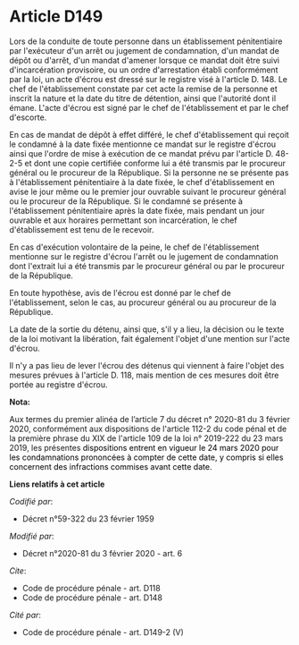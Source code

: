 # Article D149

Lors de la conduite de toute personne dans un établissement pénitentiaire par l'exécuteur d'un arrêt ou jugement de
condamnation, d'un mandat de dépôt ou d'arrêt, d'un mandat d'amener lorsque ce mandat doit être suivi d'incarcération
provisoire, ou un ordre d'arrestation établi conformément par la loi, un acte d'écrou est dressé sur le registre visé à
l'article D. 148. Le chef de l'établissement constate par cet acte la remise de la personne et inscrit la nature et la date
du titre de détention, ainsi que l'autorité dont il émane. L'acte d'écrou est signé par le chef de l'établissement et par le
chef d'escorte.

En cas de mandat de dépôt à effet différé, le chef d'établissement qui reçoit le condamné à la date fixée mentionne ce mandat
sur le registre d'écrou ainsi que l'ordre de mise à exécution de ce mandat prévu par l'article D. 48-2-5 et dont une copie
certifiée conforme lui a été transmis par le procureur général ou le procureur de la République. Si la personne ne se
présente pas à l'établissement pénitentiaire à la date fixée, le chef d'établissement en avise le jour même ou le premier
jour ouvrable suivant le procureur général ou le procureur de la République. Si le condamné se présente à l'établissement
pénitentiaire après la date fixée, mais pendant un jour ouvrable et aux horaires permettant son incarcération, le chef
d'établissement est tenu de le recevoir.

En cas d'exécution volontaire de la peine, le chef de l'établissement mentionne sur le registre d'écrou l'arrêt ou le
jugement de condamnation dont l'extrait lui a été transmis par le procureur général ou par le procureur de la République.

En toute hypothèse, avis de l'écrou est donné par le chef de l'établissement, selon le cas, au procureur général ou au
procureur de la République.

La date de la sortie du détenu, ainsi que, s'il y a lieu, la décision ou le texte de la loi motivant la libération, fait
également l'objet d'une mention sur l'acte d'écrou.

Il n'y a pas lieu de lever l'écrou des détenus qui viennent à faire l'objet des mesures prévues à l'article D. 118, mais
mention de ces mesures doit être portée au registre d'écrou.

**Nota:**

Aux termes du premier alinéa de l’article 7 du décret n° 2020-81 du 3 février 2020, conformément aux dispositions de
l'article 112-2 du code pénal et de la première phrase du XIX de l'article 109 de la loi n° 2019-222 du 23 mars 2019, les
présentes 
  <font color="black">dispositions entrent en vigueur le 24 mars 2020 pour les condamnations prononcées à compter de cette
date, y compris si elles concernent des infractions commises avant cette date.</font>

**Liens relatifs à cet article**

_Codifié par_:

  - Décret n°59-322 du 23 février 1959

_Modifié par_:

  - Décret n°2020-81 du 3 février 2020 - art. 6

_Cite_:

  - Code de procédure pénale - art. D118
  - Code de procédure pénale - art. D148

_Cité par_:

  - Code de procédure pénale - art. D149-2 (V)
